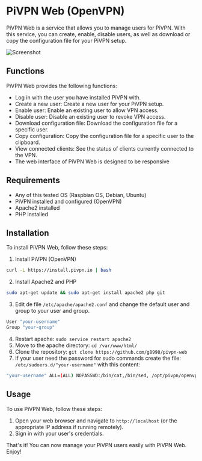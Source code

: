 
# PiVPN Web (OpenVPN)

PiVPN Web is a service that allows you to manage users for PiVPN. With this service, you can create, enable, disable users, as well as download or copy the configuration file for your PiVPN setup.

![Screenshot](https://github.com/g8998/pivpn-web/assets/135697447/2000e3ec-79dc-402e-9dcf-9696dfa9ecc5)

## Functions

PiVPN Web provides the following functions:

-   Log in with the user you have installed PiVPN with.
-   Create a new user: Create a new user for your PiVPN setup.
-   Enable user: Enable an existing user to allow VPN access.
-   Disable user: Disable an existing user to revoke VPN access.
-   Download configuration file: Download the configuration file for a specific user.
-   Copy configuration: Copy the configuration file for a specific user to the clipboard.
- View connected clients: See the status of clients currently connected to the VPN.
- The web interface of PiVPN Web is designed to be responsive

## Requirements

-   Any of this tested OS (Raspbian OS, Debian, Ubuntu)
-   PiVPN installed and configured (OpenVPN)
-   Apache2 installed
-   PHP installed

## Installation

To install PiVPN Web, follow these steps:

1.  Install PiVPN (OpenVPN)

```bash
curl -L https://install.pivpn.io | bash
```
2.  Install Apache2 and PHP

```bash
sudo apt-get update && sudo apt-get install apache2 php git
```
3.  Edit de file `/etc/apache/apache2.conf`  and change the default user and group to your user and group.

```bash
User "your-username"
Group "your-group"
```
4.  Restart apache: `sudo service restart apache2`
5. Move to the apache directory: `cd /var/www/html/`
6. Clone the repository: `git clone https://github.com/g8998/pivpn-web` 
7. If your user need the password for sudo commands create the file:
`/etc/sudoers.d/"your-username"` with this content:
```bash
"your-username" ALL=(ALL) NOPASSWD:/bin/cat,/bin/sed, /opt/pivpn/openvpn/*
```

## Usage

To use PiVPN Web, follow these steps:

1.   Open your web browser and navigate to `http://localhost` (or the appropriate IP address if running remotely).
2. Sign in with your user's credentials.

That's it! You can now manage your PiVPN users easily with PiVPN Web. Enjoy!
